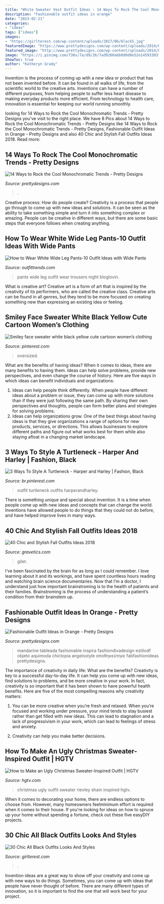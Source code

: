 ```yaml
---
title: "White Sweater Vest Outfit Ideas : 14 Ways To Rock The Cool Monochromatic Trends"
description: "Fashionable outfit ideas in orange"
date: "2023-02-21"
categories:
- "ideas"
tags: ["ideas"]
images:
- "https://girlterest.com/wp-content/uploads/2017/06/black5.jpg"
featuredImage: "https://www.prettydesigns.com/wp-content/uploads/2014/06/Pretty-Orange-Maxi-Dress-Outfit-Idea.jpg"
featured_image: "http://www.prettydesigns.com/wp-content/uploads/2014/05/MONOCHROMATIC-OUTFIT-IDEAS-Mint-Sweater.jpg"
image: "https://i.pinimg.com/736x/7a/d9/26/7ad9260abb0d0d8e52e14593303f06cb.jpg"
ShowToc: true
author: "Katheryn Grady"
---
```



Invention is the process of coming up with a new idea or product that has not been invented before. It can be found in all walks of life, from the scientific world to the creative arts. Inventions can have a number of different purposes, from helping people to suffer less heart disease to making everyday products more efficient. From technology to health care, innovation is essential for keeping our world running smoothly.

	

		
looking for 14 Ways to Rock the Cool Monochromatic Trends - Pretty Designs you've visit to the right place. We have 8 Pics about 14 Ways to Rock the Cool Monochromatic Trends - Pretty Designs like 14 Ways to Rock the Cool Monochromatic Trends - Pretty Designs, Fashionable Outfit Ideas in Orange - Pretty Designs and also 40 Chic and Stylish Fall Outfits Ideas 2018. Read more:
		
    
## 14 Ways To Rock The Cool Monochromatic Trends - Pretty Designs

<img loading=lazy src="http://www.prettydesigns.com/wp-content/uploads/2014/05/MONOCHROMATIC-OUTFIT-IDEAS-Mint-Sweater.jpg" onerror="this.onerror=null;this.src='https://tse1.mm.bing.net/th?id=OIP._NPAMoNy3sE5Of55Aii0UQHaLZ&amp;pid=15.1';" alt="14 Ways to Rock the Cool Monochromatic Trends - Pretty Designs">

_Source: prettydesigns.com_

>. 

	

Creative process: How do people create?
Creativity is a process that people go through to come up with new ideas and solutions. It can be seen as the ability to take something simple and turn it into something complex or amazing. People can be creative in different ways, but there are some basic steps that everyone follows when creating anything.

    
## How To Wear White Wide Leg Pants-10 Outfit Ideas With Wide Pants

<img loading=lazy src="http://www.outfittrends.com/wp-content/uploads/2016/08/white-wide-leg-pants-with-black-top.jpg" onerror="this.onerror=null;this.src='https://tse2.mm.bing.net/th?id=OIP.8GR9yrIPgvgkCOSWeEycdgHaLH&amp;pid=15.1';" alt="How to Wear White Wide Leg Pants-10 Outfit Ideas with Wide Pants">

_Source: outfittrends.com_

>pants wide leg outfit wear trousers night bloglovin. 

	

What is creative art?
Creative art is a form of art that is inspired by the creativity of its performers, who are called the creative class. Creative arts can be found in all genres, but they tend to be more focused on creating something new than expressing an existing idea or feeling.

    
## Smiley Face Sweater White Black Yellow Cute Cartoon Women’s Clothing

<img loading=lazy src="https://i.pinimg.com/736x/7a/d9/26/7ad9260abb0d0d8e52e14593303f06cb.jpg" onerror="this.onerror=null;this.src='https://tse2.mm.bing.net/th?id=OIP.L_3kD7X5QaJayfKUZok9KwHaHa&amp;pid=15.1';" alt="Smiley face sweater white black yellow cute cartoon women’s clothing">

_Source: pinterest.com_

>oversized. 

	

What are the benefits of having ideas?
When it comes to ideas, there are many benefits to having them. Ideas can help solve problems, provide new perspectives, and even change the course of history. Here are five ways in which ideas can benefit individuals and organizations: 
1. Ideas can help people think differently. When people have different ideas about a problem or issue, they can come up with more solutions than if they were just following the same path. By sharing their own perspectives and thoughts, people can form better plans and strategies for solving problems. 
2. Ideas can help organizations grow. One of the best things about having ideas is that they give organizations a range of options for new products, services, or directions. This allows businesses to explore different paths and figure out what works best for them while also staying afloat in a changing market landscape. 

    
## 3 Ways To Style A Turtleneck - Harper And Harley | Fashion, Black

<img loading=lazy src="https://i.pinimg.com/736x/20/4d/14/204d1435414e9c7f8fbd23f790c825c9--ny-style-how-to-style.jpg" onerror="this.onerror=null;this.src='https://tse1.mm.bing.net/th?id=OIP.eItIig3Prc0d69SK30j5qgHaLH&amp;pid=15.1';" alt="3 Ways To Style A Turtleneck - Harper and Harley | Fashion, Black">

_Source: br.pinterest.com_

>outfit turtleneck outfits harperandharley. 

	

There is something unique and special about invention. It is a time when people come up with new ideas and concepts that can change the world. Inventions have allowed people to do things that they could not do before, and have helped improve lives in many ways.

    
## 40 Chic And Stylish Fall Outfits Ideas 2018

<img loading=lazy src="https://www.gravetics.com/wp-content/uploads/2017/10/womens-black-gilet.jpg" onerror="this.onerror=null;this.src='https://tse1.mm.bing.net/th?id=OIP.c7XTR7FoZHuVme95I8fvMgAAAA&amp;pid=15.1';" alt="40 Chic and Stylish Fall Outfits Ideas 2018">

_Source: gravetics.com_

>gilet. 

	

I’ve been fascinated by the brain for as long as I could remember. I love learning about it and its workings, and have spent countless hours reading and watching brain science documentaries. Now that I’m a doctor, I understand just how important brainstroming is to the health of patients and their families. Brainstroming is the process of understanding a patient’s condition from their brainstem up.

    
## Fashionable Outfit Ideas In Orange - Pretty Designs

<img loading=lazy src="https://www.prettydesigns.com/wp-content/uploads/2014/06/Pretty-Orange-Maxi-Dress-Outfit-Idea.jpg" onerror="this.onerror=null;this.src='https://tse3.mm.bing.net/th?id=OIP.n5w310jUJgVHe4mY0NK_mQHaK0&amp;pid=15.1';" alt="Fashionable Outfit Ideas in Orange - Pretty Designs">

_Source: prettydesigns.com_

>mandarine tableada fashionable inspira fashiondivadesign estilodf objeto aquimoda chictopia angelsstyle αποθηκεύτηκε fabfashionideas prettydesigns. 

	

The importance of creativity in daily life: What are the benefits?
Creativity is key to a successful day-to-day life. It can help you come up with new ideas, find solutions to problems, and be more creative in your work. In fact, creativity is so important that it has been shown to have powerful health benefits. Here are five of the most compelling reasons why creativity matters: 
1. You can be more creative when you’re fresh and relaxed. When you’re focused and working under pressure, your mind tends to stay busiest rather than get filled with new ideas. This can lead to stagnation and a lack of progressivism in your work, which can lead to feelings of stress and anxiety. 

2. Creativity can help you make better decisions.

    
## How To Make An Ugly Christmas Sweater-Inspired Outfit | HGTV

<img loading=lazy src="https://hgtvhome.sndimg.com/content/dam/images/hgtv/fullset/2018/12/3/0/original_Shain-Rievley_ugly-Christmas-beauty9.jpg.rend.hgtvcom.616.822.suffix/1543866941888.jpeg" onerror="this.onerror=null;this.src='https://tse2.mm.bing.net/th?id=OIP.UezgS9Y6vgLcehEJydmUmgHaJ4&amp;pid=15.1';" alt="How to Make an Ugly Christmas Sweater-Inspired Outfit | HGTV">

_Source: hgtv.com_

>christmas ugly outfit sweater rievley shain inspired hgtv. 

	

When it comes to decorating your home, there are endless options to choose from. However, many homeowners feelminimum effort is required when it comes to their house. If you're looking for ideas on how to spruce up your home without spending a fortune, check out these five easyDIY projects.

    
## 30 Chic All Black Outfits Looks And Styles

<img loading=lazy src="https://girlterest.com/wp-content/uploads/2017/06/black5.jpg" onerror="this.onerror=null;this.src='https://tse4.mm.bing.net/th?id=OIP.3tDmhz6AOzb9FcxwrDeL2wAAAA&amp;pid=15.1';" alt="30 Chic All Black Outfits Looks And Styles">

_Source: girlterest.com_

>. 

	

Invention ideas are a great way to show off your creativity and come up with new ways to do things. Sometimes, you can come up with ideas that people have never thought of before. There are many different types of innovation, so it is important to find the one that will work best for your project.

